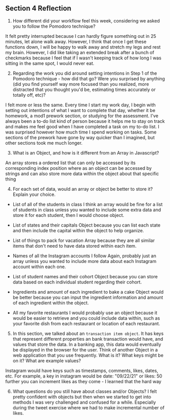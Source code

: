 ## Section 4 Reflection

1. How different did your workflow feel this week, considering we asked you to follow the Pomodoro technique?

It felt pretty interrupted because I can hardly figure something out in 25 minutes, let alone walk away. However, I think that once I get these functions down, I will be happy to walk away and stretch my legs and rest my brain. However, I did like taking an extended break after a bunch of checkmarks because I feel that if I wasn't keeping track of how long I was sitting in the same spot, I would never eat.

2. Regarding the work you did around setting intentions in Step 1 of the Pomodoro technique - how did that go? Were you surprised by anything (did you find yourself way more focused than you realized, more distracted that you thought you'd be, estimating times accurately or totally off, etc)?

I felt more or less the same. Every time I start my work day, I begin with setting out intentions of what I want to complete that day, whether it be homework, a mod1 prework section, or studying for the assessment. I've always been a to-do list kind of person because it helps me to stay on track and makes me feel good when I have completed a task on my to-do list. I was surprised however how much time I spend working on tasks. Some sections of the prework have gone by way quicker than I imagined, but other sections took me much longer.

3. What is an Object, and how is it different from an Array in Javascript?

An array stores a ordered list that can only be accessed by its corresponding index position where as an object can be accessed by strings and can also store more data within the object about that specific thing

4. For each set of data, would an array or object be better to store it? Explain your choice.

  * List of all of the students in class
  I think an array would be fine for a list of students in class unless you wanted to include some extra data and store it for each student, then I would choose object.

  * List of states and their capitals
  Object because you can list each state and then include the capital within the object to help organize.

  * List of things to pack for vacation
  Array because they are all similar items that don't need to have data stored within each item.

  * Names of all the Instagram accounts I follow
  Again, probably just an array unless you wanted to include more data about each Instagram account within each one.

  * List of student names and their cohort
  Object because you can store data based on each individual student regarding their cohort.

  * Ingredients and amount of each ingredient to bake a cake
  Object would be better because you can input the ingredient information and amount of each ingredient within the object.

  * All my favorite restaurants
  I would probably use an object because it would be easier to retrieve and you could include data within, such as your favorite dish from each restaurant or location of each restaurant.

5. In this section, we talked about an `transaction item object`. It has keys that represent different properties an bank transaction would have, and values that store the data. In a banking app, this data would eventually be displayed in the browser for the user. Think of another Object in a web application that you use frequently. What is it? What keys might be on it? What are example values?

Instagram would have keys such as timestamps, comments, likes, dates, etc.
For example, a key in instagram would be
date: "09/22/21" or likes: 50
further you can increment likes as they come - I learned that the hard way

6. What questions do you still have about classes and/or Objects?
I felt pretty confident with objects but then when we started to get into methods I was very challenged and confused for a while. Especially during the tweet exercise where we had to make incremental number of likes.
